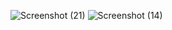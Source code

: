 ![Screenshot (21)](https://user-images.githubusercontent.com/46056798/222993061-420ba412-93f3-4b2d-a785-93e8f5442ecc.png)
![Screenshot (14)](https://user-images.githubusercontent.com/46056798/222993063-715b92d3-656f-45af-8908-44984879cb2f.png)
